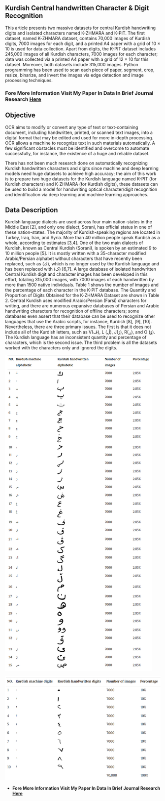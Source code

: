 ## Kurdish Central handwritten Character & Digit Recognition

This article presents two massive datasets for central Kurdish handwriting digits and isolated characters named K-ZHMARA and K-PIT. The first dataset, named K-ZHMARA dataset, contains 70,000 images of Kurdish digits, 7000 images for each digit, and a printed A4 paper with a grid of 10 × 10 is used for data collection. Apart from digits, the K-PIT dataset includes 245,000 images of all Kurdish characters, 7000 images for each character; data was collected via a printed A4 paper with a grid of 12 × 10 for this dataset. Moreover, both datasets include 315,000 images. Python programming has been used to scan each piece of paper, segment, crop, resize, binarize, and invert the images via edge detection and image processing techniques.

### **Fore More Information Visit My Paper In Data In Brief Journal Research [Here](https://www.sciencedirect.com/science/article/pii/S2352340923001324)**

## Objective

OCR aims to modify or convert any type of text or text-containing document, including handwritten, printed, or scanned text images, into a digital format that may be edited and used for more in-depth processing. OCR allows a machine to recognize text in such materials automatically. A few significant obstacles must be identified and overcome to automate successfully, for instance, the existence of a huge and reliable dataset.

There has not been much research done on automatically recognizing Kurdish handwritten characters and digits since machine and deep learning models need huge datasets to achieve high accuracy; the aim of this work is to prepare two huge datasets for the Kurdish language named K-PIT (for Kurdish characters) and K-ZHMARA (for Kurdish digits), these datasets can be used to build a model for handwriting optical character/digit recognition and identification via deep learning and machine learning approaches.

## Data Description

Kurdish language dialects are used across four main nation-states in the Middle East [2], and only one dialect, Sorani, has official status in one of these nation-states. The majority of Kurdish-speaking regions are located in Turkey, Iraq, Iran, and Syria. More than 40 million people speak Kurdish as a whole, according to estimates [3,4]. One of the two main dialects of Kurdish, known as Central Kurdish (Sorani), is spoken by an estimated 9 to 10 million people [5]. It is mostly written with a 35-character modified Arabic/Persian alphabet without characters that have recently been replaced, such as (ك), which is no longer used by the Kurdish language and has been replaced with (ک) [6,7]. A large database of isolated handwritten Central Kurdish digit and character images has been developed in this effort, totaling 315,000 images, with 7000 images of each handwritten by more than 1500 native individuals. Table 1 shows the number of images and the percentage of each character in the K-PIT database. The Quantity and Proportion of Digits Obtained for the K-ZHMARA Dataset are shown in Table 2. Central Kurdish uses modified Arabic/Persian (Farsi) characters for writing, and there are numerous expansive databases of Persian and Arabic handwriting characters for recognition of offline characters; some databases even assert that their database can be used to recognize other languages that use the Arabic scripts, for instance, Kurdish [8], [9], [10]. Nevertheless, there are three primary issues. The first is that it does not include all of the Kurdish letters, such as V(ڤ), L (ڵ), J(ژ), R(ڕ), and O (ۆ). The Kurdish language has an inconsistent quantity and percentage of characters, which is the second issue. The third problem is all the datasets worked with the characters only and ignored the digits.

![image](images/character.png)

![image](images/digit.png)

* **Fore More Information Visit My Paper In Data In Brief Journal Research [Here](https://www.sciencedirect.com/science/article/pii/S2352340923001324)**
